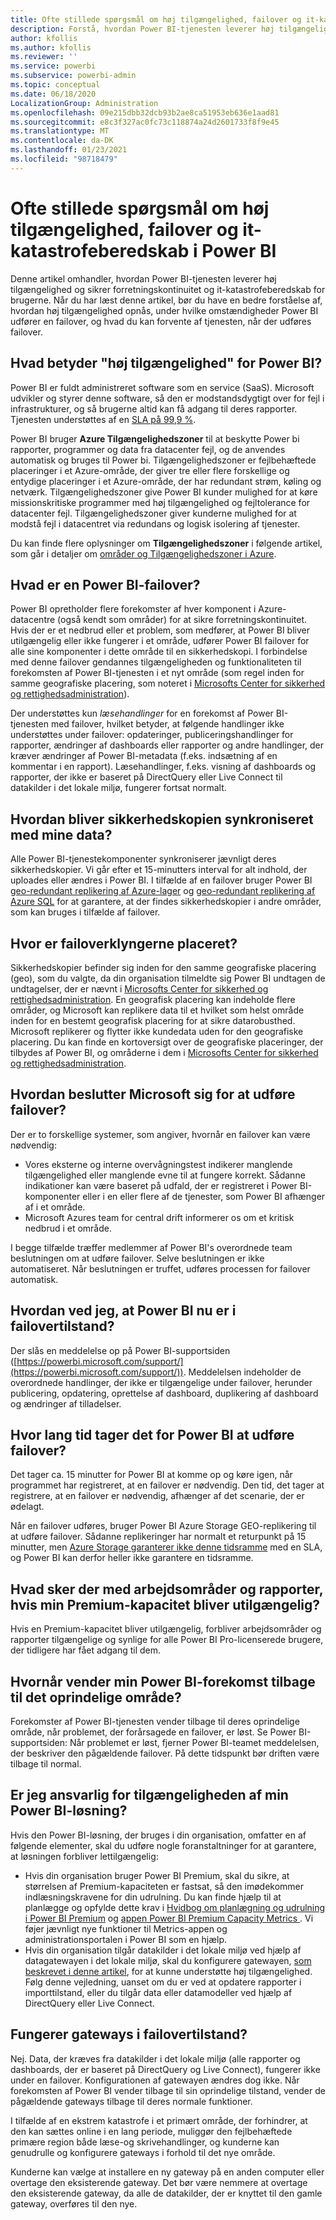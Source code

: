 ```yaml
---
title: Ofte stillede spørgsmål om høj tilgængelighed, failover og it-katastrofeberedskab i Power BI
description: Forstå, hvordan Power BI-tjenesten leverer høj tilgængelighed og sikrer forretningskontinuitet og it-katastrofeberedskab for brugerne.
author: kfollis
ms.author: kfollis
ms.reviewer: ''
ms.service: powerbi
ms.subservice: powerbi-admin
ms.topic: conceptual
ms.date: 06/18/2020
LocalizationGroup: Administration
ms.openlocfilehash: 09e215dbb32dcb93b2ae8ca51953eb636e1aad81
ms.sourcegitcommit: e8c3f327ac0fc73c118874a24d2601733f8f9e45
ms.translationtype: MT
ms.contentlocale: da-DK
ms.lasthandoff: 01/23/2021
ms.locfileid: "98718479"
---
```

# <a name="power-bi-high-availability-failover-and-disaster-recovery-faq"></a>Ofte stillede spørgsmål om høj tilgængelighed, failover og it-katastrofeberedskab i Power BI

Denne artikel omhandler, hvordan Power BI-tjenesten leverer høj tilgængelighed og sikrer forretningskontinuitet og it-katastrofeberedskab for brugerne. Når du har læst denne artikel, bør du have en bedre forståelse af, hvordan høj tilgængelighed opnås, under hvilke omstændigheder Power BI udfører en failover, og hvad du kan forvente af tjenesten, når der udføres failover.

## <a name="what-does-high-availability-mean-for-power-bi"></a>Hvad betyder "høj tilgængelighed" for Power BI?

Power BI er fuldt administreret software som en service (SaaS).  Microsoft udvikler og styrer denne software, så den er modstandsdygtigt over for fejl i infrastrukturer, og så brugerne altid kan få adgang til deres rapporter.  Tjenesten understøttes af en [SLA på 99,9 %](https://www.microsoftvolumelicensing.com/DocumentSearch.aspx?Mode=3&DocumentTypeId=37).

Power BI bruger **Azure Tilgængelighedszoner** til at beskytte Power bi rapporter, programmer og data fra datacenter fejl, og de anvendes automatisk og bruges til Power bi. Tilgængelighedszoner er fejlbehæftede placeringer i et Azure-område, der giver tre eller flere forskellige og entydige placeringer i et Azure-område, der har redundant strøm, køling og netværk. Tilgængelighedszoner give Power BI kunder mulighed for at køre missionskritiske programmer med høj tilgængelighed og fejltolerance for datacenter fejl. Tilgængelighedszoner giver kunderne mulighed for at modstå fejl i datacentret via redundans og logisk isolering af tjenester. 

Du kan finde flere oplysninger om **Tilgængelighedszoner** i følgende artikel, som går i detaljer om [områder og Tilgængelighedszoner i Azure](https://docs.microsoft.com/azure/availability-zones/az-overview).

## <a name="what-is-a-power-bi-failover"></a>Hvad er en Power BI-failover?

Power BI opretholder flere forekomster af hver komponent i Azure-datacentre (også kendt som områder) for at sikre forretningskontinuitet. Hvis der er et nedbrud eller et problem, som medfører, at Power BI bliver utilgængelig eller ikke fungerer i et område, udfører Power BI failover for alle sine komponenter i dette område til en sikkerhedskopi. I forbindelse med denne failover gendannes tilgængeligheden og funktionaliteten til forekomsten af Power BI-tjenesten i et nyt område (som regel inden for samme geografiske placering, som noteret i [Microsofts Center for sikkerhed og rettighedsadministration](https://www.microsoft.com/trust-center/product-overview)).

Der understøttes kun _læsehandlinger_ for en forekomst af Power BI-tjenesten med failover, hvilket betyder, at følgende handlinger ikke understøttes under failover: opdateringer, publiceringshandlinger for rapporter, ændringer af dashboards eller rapporter og andre handlinger, der kræver ændringer af Power BI-metadata (f.eks. indsætning af en kommentar i en rapport).  Læsehandlinger, f.eks. visning af dashboards og rapporter, der ikke er baseret på DirectQuery eller Live Connect til datakilder i det lokale miljø, fungerer fortsat normalt.

## <a name="how-are-backup-instances-kept-in-sync-with-my-data"></a>Hvordan bliver sikkerhedskopien synkroniseret med mine data?

Alle Power BI-tjenestekomponenter synkroniserer jævnligt deres sikkerhedskopier. Vi går efter et 15-minutters interval for alt indhold, der uploades eller ændres i Power BI. I tilfælde af en failover bruger Power BI [geo-redundant replikering af Azure-lager](/azure/storage/common/storage-redundancy-grs) og [geo-redundant replikering af Azure SQL](/azure/sql-database/sql-database-active-geo-replication) for at garantere, at der findes sikkerhedskopier i andre områder, som kan bruges i tilfælde af failover.

## <a name="where-are-the-failover-clusters-located"></a>Hvor er failoverklyngerne placeret?

Sikkerhedskopier befinder sig inden for den samme geografiske placering (geo), som du valgte, da din organisation tilmeldte sig Power BI undtagen de undtagelser, der er nævnt i [Microsofts Center for sikkerhed og rettighedsadministration](https://www.microsoft.com/trust-center/product-overview). En geografisk placering kan indeholde flere områder, og Microsoft kan replikere data til et hvilket som helst område inden for en bestemt geografisk placering for at sikre datarobusthed. Microsoft replikerer og flytter ikke kundedata uden for den geografiske placering. Du kan finde en kortoversigt over de geografiske placeringer, der tilbydes af Power BI, og områderne i dem i [Microsofts Center for sikkerhed og rettighedsadministration](https://www.microsoft.com/trust-center/product-overview).

## <a name="how-does-microsoft-decide-to-fail-over"></a>Hvordan beslutter Microsoft sig for at udføre failover?

Der er to forskellige systemer, som angiver, hvornår en failover kan være nødvendig:

- Vores eksterne og interne overvågningstest indikerer manglende tilgængelighed eller manglende evne til at fungere korrekt. Sådanne indikationer kan være baseret på udfald, der er registreret i Power BI-komponenter eller i en eller flere af de tjenester, som Power BI afhænger af i et område.
- Microsoft Azures team for central drift informerer os om et kritisk nedbrud i et område.

I begge tilfælde træffer medlemmer af Power BI's overordnede team beslutningen om at udføre failover. Selve beslutningen er ikke automatiseret. Når beslutningen er truffet, udføres processen for failover automatisk.

## <a name="how-do-i-know-power-bi-is-now-in-failover-mode"></a>Hvordan ved jeg, at Power BI nu er i failovertilstand?

Der slås en meddelelse op på Power BI-supportsiden ([https://powerbi.microsoft.com/support/](https://powerbi.microsoft.com/support/)). Meddelelsen indeholder de overordnede handlinger, der ikke er tilgængelige under failover, herunder publicering, opdatering, oprettelse af dashboard, duplikering af dashboard og ændringer af tilladelser.

## <a name="how-long-does-it-take-power-bi-to-fail-over"></a>Hvor lang tid tager det for Power BI at udføre failover?

Det tager ca. 15 minutter for Power BI at komme op og køre igen, når programmet har registreret, at en failover er nødvendig. Den tid, det tager at registrere, at en failover er nødvendig, afhænger af det scenarie, der er ødelagt. 

Når en failover udføres, bruger Power BI Azure Storage GEO-replikering til at udføre failover. Sådanne replikeringer har normalt et returpunkt på 15 minutter, men [Azure Storage garanterer ikke denne tidsramme](/azure/storage/common/storage-redundancy) med en SLA, og Power BI kan derfor heller ikke garantere en tidsramme. 

## <a name="what-happens-to-workspaces-and-reports-if-my-premium-capacity-becomes-unavailable"></a>Hvad sker der med arbejdsområder og rapporter, hvis min Premium-kapacitet bliver utilgængelig? 

Hvis en Premium-kapacitet bliver utilgængelig, forbliver arbejdsområder og rapporter tilgængelige og synlige for alle Power BI Pro-licenserede brugere, der tidligere har fået adgang til dem.

## <a name="when-does-my-power-bi-instance-return-to-the-original-region"></a>Hvornår vender min Power BI-forekomst tilbage til det oprindelige område?

Forekomster af Power BI-tjenesten vender tilbage til deres oprindelige område, når problemet, der forårsagede en failover, er løst. Se Power BI-supportsiden: Når problemet er løst, fjerner Power BI-teamet meddelelsen, der beskriver den pågældende failover. På dette tidspunkt bør driften være tilbage til normal.

## <a name="am-i-responsible-for-the-availability-of-my-power-bi-solution"></a>Er jeg ansvarlig for tilgængeligheden af min Power BI-løsning?

Hvis den Power BI-løsning, der bruges i din organisation, omfatter en af følgende elementer, skal du udføre nogle foranstaltninger for at garantere, at løsningen forbliver lettilgængelig:

- Hvis din organisation bruger Power BI Premium, skal du sikre, at størrelsen af Premium-kapaciteten er fastsat, så den imødekommer indlæsningskravene for din udrulning.  Du kan finde hjælp til at planlægge og opfylde dette krav i [Hvidbog om planlægning og udrulning i Power BI Premium](https://aka.ms/Premium-Capacity-Planning-Deployment) og [appen Power BI Premium Capacity Metrics ](service-admin-premium-monitor-capacity.md). Vi føjer jævnligt nye funktioner til Metrics-appen og administrationsportalen i Power BI som en hjælp.
- Hvis din organisation tilgår datakilder i det lokale miljø ved hjælp af datagatewayen i det lokale miljø, skal du konfigurere gatewayen, [som beskrevet i denne artikel](/data-integration/gateway/service-gateway-high-availability-clusters), for at kunne understøtte høj tilgængelighed. Følg denne vejledning, uanset om du er ved at opdatere rapporter i importtilstand, eller du tilgår data eller datamodeller ved hjælp af DirectQuery eller Live Connect.

## <a name="will-gateways-function-when-in-failover-mode"></a>Fungerer gateways i failovertilstand?

Nej. Data, der kræves fra datakilder i det lokale miljø (alle rapporter og dashboards, der er baseret på DirectQuery og Live Connect), fungerer ikke under en failover. Konfigurationen af gatewayen ændres dog ikke. Når forekomsten af Power BI vender tilbage til sin oprindelige tilstand, vender de pågældende gateways tilbage til deres normale funktioner.

I tilfælde af en ekstrem katastrofe i et primært område, der forhindrer, at den kan sættes online i en lang periode, muliggør den fejlbehæftede primære region både læse-og skrivehandlinger, og kunderne kan genudrulle og konfigurere gateways i forhold til det nye område.

Kunderne kan vælge at installere en ny gateway på en anden computer eller overtage den eksisterende gateway. Det bør være nemmere at overtage den eksisterende gateway, da alle de datakilder, der er knyttet til den gamle gateway, overføres til den nye.

